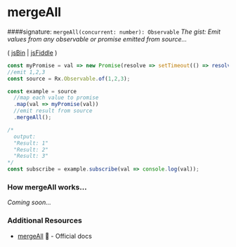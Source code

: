 # mergeAll

####signature: `mergeAll(concurrent: number): Observable`
*The gist: Emit values from any observable or promise emitted from source...*

( [jsBin](http://jsbin.com/worecuhiba/1/edit?js,console) | [jsFiddle](https://jsfiddle.net/btroncone/0sc4nsxa/) )

```js
const myPromise = val => new Promise(resolve => setTimeout(() => resolve(`Result: ${val}`), 2000))
//emit 1,2,3
const source = Rx.Observable.of(1,2,3);

const example = source
  //map each value to promise
  .map(val => myPromise(val))
  //emit result from source
  .mergeAll();

/*
  output:
  "Result: 1"
  "Result: 2"
  "Result: 3"
*/
const subscribe = example.subscribe(val => console.log(val));
```


### How mergeAll works...
*Coming soon...*


### Additional Resources
* [mergeAll](http://reactivex.io/rxjs/class/es6/Observable.js~Observable.html#instance-method-mergeAll) :newspaper: - Official docs